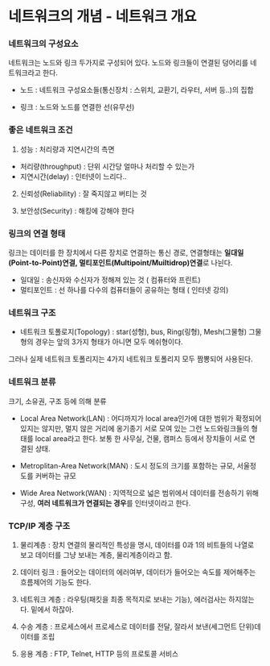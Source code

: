 # 네트워크의 개념 - 네트워크 개요

### 네트워크의 구성요소
네트워크는 노드와 링크 두가지로 구성되어 있다. 노드와 링크들이 연결된 덩어리를 네트워크라고 한다.

* 노드 : 네트워크 구성요소들(통신장치 : 스위치, 교환기, 라우터, 서버 등..)의 집합 

* 링크 : 노드와 노드를 연결한 선(유무선)

### 좋은 네트워크 조건
1. 성능 : 처리량과 지연시간의 측면
  * 처리량(throughput) : 단위 시간당 얼마나 처리할 수 있는가
  * 지연시간(delay) : 인터넷이 느리다..

2. 신뢰성(Reliability) : 잘 죽지않고 버티는 것

3. 보안성(Security) : 해킹에 강해야 한다


### 링크의 연결 형태
링크는 데이터를 한 장치에서 다른 장치로 연결하는 통신 경로, 연결형태는 **일대일(Point-to-Point)연결,
멀티포인트(Multipoint/Muiltidrop)연결**로 나뉜다.

* 일대일 : 송신자와 수신자가 정해져 있는 것 ( 컴퓨터와 프린트)
* 멀티포인트 : 선 하나를 다수의 컴퓨터들이 공유하는 형태 ( 인터넷 강의)

### 네트워크 구조
* 네트워크 토폴로지(Topology) :  star(성형), bus, Ring(링형), Mesh(그물형)  그물형의 경우는 앞의 3가지 형태가 아니면 모두 메쉬형이다.

그러나 실제 네트워크 토폴리지는 4가지 네트워크 토폴리지 모두 짬뽕되어 사용된다. 

### 네트워크 분류
크기, 소유권, 구조 등에 의해 분류
* Local Area Network(LAN) : 어디까지가 local area인가에 대한 범위가 확정되어 있지는 않지만, 멀지 않은 거리에 옹기종기 서로 모여 있는
그런 노드와링크들의 형태를 local area라고 한다. 보통 한 사무실, 건물, 캠퍼스 등에서 장치들이 서로 연결된 상태.

* Metroplitan-Area Network(MAN) : 도시 정도의 크기를 포함하는 규모, 서울정도를 커버하는 규모

* Wide Area Network(WAN) : 지역적으로 넓은 범위에서 데이터를 전송하기 위해 구성, **여러 네트워크가 연결되는 경우**를 인터넷이라고 한다.


### TCP/IP 계층 구조

1. 물리계층 : 장치 연결의 물리적인 특성을 명시, 데이터를 0과 1의 비트들의 나열로 보고 데이터를 그냥 보내는 계층, 물리계층이라고 함.

2. 데이터 링크 : 들어오는 데이터의 에러여부, 데이터가 들어오는 속도를 제어해주는 흐름제어의 기능도 한다.

3. 네트워크 계층 : 라우팅(패킷을 최종 목적지로 보내는 기능), 에러검사는 하지않는다. 밑에서 하잖아.

4. 수송 계층 : 프로세스에서 프로세스로 데이터를 전달, 잘라서 보낸(세그먼트 단위)데이터를 조립

5. 응용 계층 : FTP, Telnet, HTTP 등의 프로토콜 서비스
